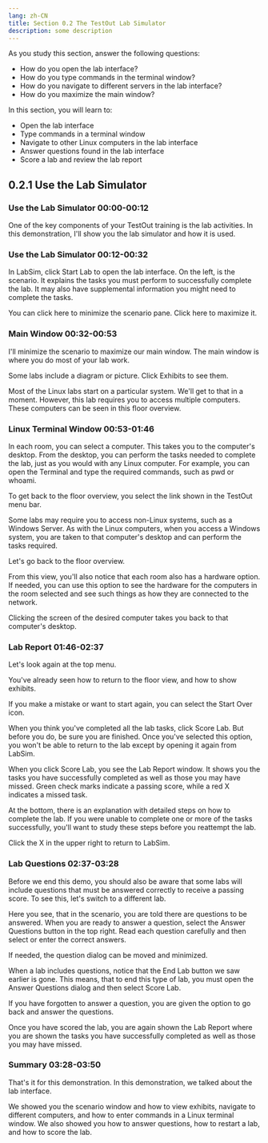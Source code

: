 ```yaml
---
lang: zh-CN
title: Section 0.2 The TestOut Lab Simulator
description: some description
---
```


As you study this section, answer the following questions:

<ul><li>How do you open the lab interface?</li>
    <li>How do you type commands in the terminal window?</li>
    <li>How do you navigate to different servers in the lab interface?</li>
<li>How do you maximize the main window?</li></ul>

In this section, you will learn to:

<ul><li>Open the lab interface</li>
    <li>Type commands in a terminal window</li>
    <li>Navigate to other Linux computers in the lab interface</li>
    <li>Answer questions found in the lab interface</li>
<li>Score a lab and review the lab report</li></ul>

## 0.2.1 Use the Lab Simulator

### Use the Lab Simulator 00:00-00:12

One of the key components of your TestOut training is the lab activities. In this demonstration, I'll show you the lab simulator and how it is used.

### Use the Lab Simulator 00:12-00:32

In LabSim, click Start Lab to open the lab interface. On the left, is the scenario. It explains the tasks you must perform to successfully complete the lab. It may also have supplemental information you might need to complete the tasks.

You can click here to minimize the scenario pane. Click here to maximize it.

### Main Window 00:32-00:53

I'll minimize the scenario to maximize our main window. The main window is where you do most of your lab work.

Some labs include a diagram or picture. Click Exhibits to see them.

Most of the Linux labs start on a particular system. We'll get to that in a moment. However, this lab requires you to access multiple computers. These computers can be seen in this floor overview.

### Linux Terminal Window 00:53-01:46

In each room, you can select a computer. This takes you to the computer's desktop. From the desktop, you can perform the tasks needed to complete the lab, just as you would with any Linux computer. For example, you can open the Terminal and type the required commands, such as pwd or whoami.

To get back to the floor overview, you select the link shown in the TestOut menu bar.

Some labs may require you to access non-Linux systems, such as a Windows Server. As with the Linux computers, when you access a Windows system, you are taken to that computer's desktop and can perform the tasks required.

Let's go back to the floor overview.

From this view, you'll also notice that each room also has a hardware option. If needed, you can use this option to see the hardware for the computers in the room selected and see such things as how they are connected to the network.

Clicking the screen of the desired computer takes you back to that computer's desktop.

### Lab Report 01:46-02:37

Let's look again at the top menu.

You've already seen how to return to the floor view, and how to show exhibits.

If you make a mistake or want to start again, you can select the Start Over icon.

When you think you've completed all the lab tasks, click Score Lab. But before you do, be sure you are finished. Once you've selected this option, you won't be able to return to the lab except by opening it again from LabSim.

When you click Score Lab, you see the Lab Report window. It shows you the tasks you have successfully completed as well as those you may have missed. Green check marks indicate a passing score, while a red X indicates a missed task.

At the bottom, there is an explanation with detailed steps on how to complete the lab. If you were unable to complete one or more of the tasks successfully, you'll want to study these steps before you reattempt the lab.

Click the X in the upper right to return to LabSim.

### Lab Questions 02:37-03:28

Before we end this demo, you should also be aware that some labs will include questions that must be answered correctly to receive a passing score. To see this, let's switch to a different lab.

Here you see, that in the scenario, you are told there are questions to be answered. When you are ready to answer a question, select the Answer Questions button in the top right. Read each question carefully and then select or enter the correct answers.

If needed, the question dialog can be moved and minimized.

When a lab includes questions, notice that the End Lab button we saw earlier is gone. This means, that to end this type of lab, you must open the Answer Questions dialog and then select Score Lab.

If you have forgotten to answer a question, you are given the option to go back and answer the questions.

Once you have scored the lab, you are again shown the Lab Report where you are shown the tasks you have successfully completed as well as those you may have missed.

### Summary 03:28-03:50

That's it for this demonstration. In this demonstration, we talked about the lab interface.

We showed you the scenario window and how to view exhibits, navigate to different computers, and how to enter commands in a Linux terminal window. We also showed you how to answer questions, how to restart a lab, and how to score the lab.
